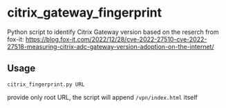 # citrix_gateway_fingerprint

Python script to identify Citrix Gateway version based on the reserch from fox-it:
https://blog.fox-it.com/2022/12/28/cve-2022-27510-cve-2022-27518-measuring-citrix-adc-gateway-version-adoption-on-the-internet/

## Usage
```
citrix_fingerprint.py URL
```
provide only root URL, the script will append `/vpn/index.html` itself

